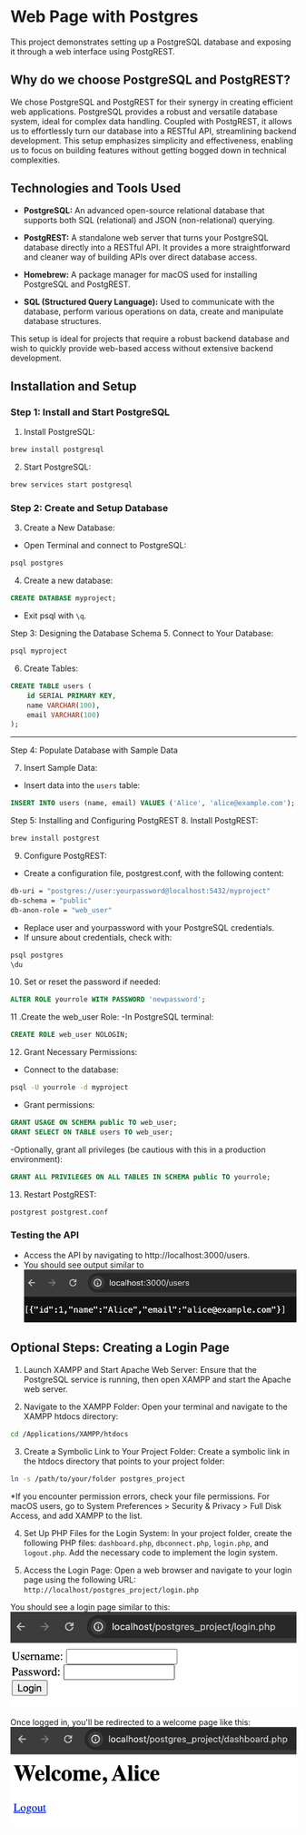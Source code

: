 # Web Page with Postgres

This project demonstrates setting up a PostgreSQL database and exposing it through a web interface using PostgREST.

## Why do we choose PostgreSQL and PostgREST?
We chose PostgreSQL and PostgREST for their synergy in creating efficient web applications. PostgreSQL provides a robust and versatile database system, ideal for complex data handling. Coupled with PostgREST, it allows us to effortlessly turn our database into a RESTful API, streamlining backend development. This setup emphasizes simplicity and effectiveness, enabling us to focus on building features without getting bogged down in technical complexities.

## Technologies and Tools Used
- **PostgreSQL:** An advanced open-source relational database that supports both SQL (relational) and JSON (non-relational) querying.

- **PostgREST:** A standalone web server that turns your PostgreSQL database directly into a RESTful API. It provides a more straightforward and cleaner way of building APIs over direct database access.

- **Homebrew:** A package manager for macOS used for installing PostgreSQL and PostgREST.

- **SQL (Structured Query Language):** Used to communicate with the database, perform various operations on data, create and manipulate database structures.

This setup is ideal for projects that require a robust backend database and wish to quickly provide web-based access without extensive backend development.


## Installation and Setup
### Step 1: Install and Start PostgreSQL

1. Install PostgreSQL:
```bash
brew install postgresql
```

2. Start PostgreSQL:
```bash
brew services start postgresql
```


### Step 2: Create and Setup Database

3. Create a New Database:
- Open Terminal and connect to PostgreSQL:
```bash
psql postgres
```

4. Create a new database:
```sql
CREATE DATABASE myproject;
```
- Exit psql with `\q`.



Step 3: Designing the Database Schema
5. Connect to Your Database:
```bash
psql myproject
```

6. Create Tables:
```sql
CREATE TABLE users (
    id SERIAL PRIMARY KEY,
    name VARCHAR(100),
    email VARCHAR(100)
);
```
--------
Step 4: Populate Database with Sample Data

7. Insert Sample Data:
- Insert data into the `users` table:
```sql
INSERT INTO users (name, email) VALUES ('Alice', 'alice@example.com');
```

Step 5: Installing and Configuring PostgREST
8. Install PostgREST:
```bash
brew install postgrest
```

9. Configure PostgREST:
- Create a configuration file, postgrest.conf, with the following content:
```bash
db-uri = "postgres://user:yourpassword@localhost:5432/myproject"
db-schema = "public"
db-anon-role = "web_user"
```

- Replace user and yourpassword with your PostgreSQL credentials.
- If unsure about credentials, check with:
```bash
psql postgres
\du
```

10. Set or reset the password if needed:
```sql
ALTER ROLE yourrole WITH PASSWORD 'newpassword';
```

11 .Create the web_user Role:
-In PostgreSQL terminal:
```sql
CREATE ROLE web_user NOLOGIN;
```

12. Grant Necessary Permissions:
- Connect to the database:
```bash
psql -U yourrole -d myproject
```
- Grant permissions:
```sql
GRANT USAGE ON SCHEMA public TO web_user;
GRANT SELECT ON TABLE users TO web_user;
```

-Optionally, grant all privileges (be cautious with this in a production environment):
```sql
GRANT ALL PRIVILEGES ON ALL TABLES IN SCHEMA public TO yourrole;
```

13. Restart PostgREST:
```bash
postgrest postgrest.conf
```

### Testing the API
- Access the API by navigating to http://localhost:3000/users.
- You should see output similar to 
![Alt text](images/result.png)

## Optional Steps: Creating a Login Page



1. Launch XAMPP and Start Apache Web Server:
Ensure that the PostgreSQL service is running, then open XAMPP and start the Apache web server.

2. Navigate to the XAMPP Folder:
Open your terminal and navigate to the XAMPP htdocs directory:
```bash
cd /Applications/XAMPP/htdocs
```

3. Create a Symbolic Link to Your Project Folder:
Create a symbolic link in the htdocs directory that points to your project folder:
```bash
ln -s /path/to/your/folder postgres_project
```

*If you encounter permission errors, check your file permissions. For macOS users, go to System Preferences > Security & Privacy > Full Disk Access, and add XAMPP to the list.

4. Set Up PHP Files for the Login System:
In your project folder, create the following PHP files: `dashboard.php`, `dbconnect.php`, `login.php`, and `logout.php`. Add the necessary code to implement the login system.

5. Access the Login Page:
Open a web browser and navigate to your login page using the following URL:
`http://localhost/postgres_project/login.php`

You should see a login page similar to this:
![Alt text](images/login_page.png)

Once logged in, you'll be redirected to a welcome page like this:
![Alt text](images/welcome.png)

